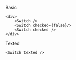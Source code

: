 Basic
```
<div>
	<Switch />
	<Switch checked={false}/>
	<Switch checked />
</div>
```

Texted
```
<Switch texted />
```